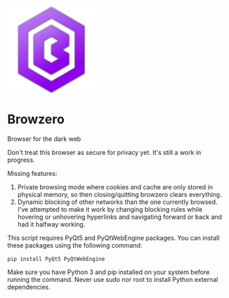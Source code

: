 <img src="https://raw.githubusercontent.com/styromaniac/browzero/main/browzero.svg" width="200" />


# Browzero
Browser for the dark web

Don't treat this browser as secure for privacy yet. It's still a work in progress.

Missing features:
1. Private browsing mode where cookies and cache are only stored in physical memory, so then closing/quitting browzero clears everything.
2. Dynamic blocking of other networks than the one currently browsed. I've attempted to make it work by changing blocking rules while hovering or unhovering hyperlinks and navigating forward or back and had it halfway working.

This script requires PyQt5 and PyQtWebEngine packages. You can install these packages using the following command:

```
pip install PyQt5 PyQtWebEngine
```
Make sure you have Python 3 and pip installed on your system before running the command. Never use sudo nor root to install Python external dependencies.
